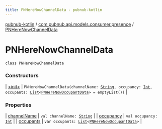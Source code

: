```yaml
---
title: PNHereNowChannelData - pubnub-kotlin
---
```


[pubnub-kotlin](../../index.html) / [com.pubnub.api.models.consumer.presence](../index.html) / [PNHereNowChannelData](./index.html)

# PNHereNowChannelData

`class PNHereNowChannelData`

### Constructors

| [&lt;init&gt;](-init-.html) | `PNHereNowChannelData(channelName: `[`String`](https://kotlinlang.org/api/latest/jvm/stdlib/kotlin/-string/index.html)`, occupancy: `[`Int`](https://kotlinlang.org/api/latest/jvm/stdlib/kotlin/-int/index.html)`, occupants: `[`List`](https://kotlinlang.org/api/latest/jvm/stdlib/kotlin.collections/-list/index.html)`<`[`PNHereNowOccupantData`](../-p-n-here-now-occupant-data/index.html)`> = emptyList())` |

### Properties

| [channelName](channel-name.html) | `val channelName: `[`String`](https://kotlinlang.org/api/latest/jvm/stdlib/kotlin/-string/index.html) |
| [occupancy](occupancy.html) | `val occupancy: `[`Int`](https://kotlinlang.org/api/latest/jvm/stdlib/kotlin/-int/index.html) |
| [occupants](occupants.html) | `var occupants: `[`List`](https://kotlinlang.org/api/latest/jvm/stdlib/kotlin.collections/-list/index.html)`<`[`PNHereNowOccupantData`](../-p-n-here-now-occupant-data/index.html)`>` |

